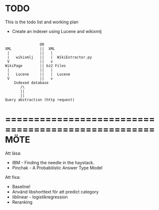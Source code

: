 TODO
====

This is the todo list and working plan

- Create an indexer using Lucene and wikixmlj
````

                OR
XML             ||  XML
 |              ||   |
 |   wikixmlj   ||   |  WikiExtractor.py
 V              ||   v   
WikiPage        || bz2 Files
 |              ||   |
 |   Lucene     ||   |  Lucene
 V              ||   v
    Indexed database
       /\
       ||
       ||
Query abstraction (http request)
````

====================================================
                        MÖTE
====================================================
Att läsa:
* IBM - Finding the needle in the haystack.
* Pinchak - A Probabilistic Answer Type Model 

Att fixa:
* Baseline!
* Använd libshorttext för att predict category
* liblinear - logistikregression
* Reranking
